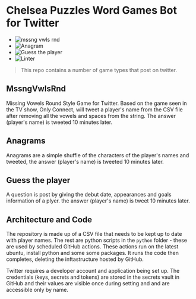 # Chelsea Puzzles Word Games Bot for Twitter

- ![mssng vwls rnd](https://github.com/TheChelsOrg/bot_chelsea_puzzles/workflows/mssng%20vwls%20rnd/badge.svg) 
- ![Anagram](https://github.com/TheChelsOrg/bot_chelsea_puzzles/workflows/Anagram/badge.svg) 
- ![Guess the player](https://github.com/TheChelsOrg/bot_chelsea_puzzles/workflows/Guess%20the%20player/badge.svg)
- ![Linter](https://github.com/TheChelsOrg/bot_chelsea_puzzles/workflows/Linter/badge.svg)

> This repo contains a number of game types that post on twitter.

## MssngVwlsRnd

Missing Vowels Round Style Game for Twitter. Based on the game seen in the TV show, Only Connect, will tweet a player's name from the CSV file after removing all the vowels and spaces from the string. The answer (player's name) is tweeted 10 minutes later.

## Anagrams

Anagrams are a simple shuffle of the characters of the player's names and tweeted, the answer (player's name) is tweeted 10 minutes later.

## Guess the player

A question is post by giving the debut date, appearances and goals information of a plyer. the answer (player's name) is tweet 10 minutes later.

## Architecture and Code

The repository is made up of a CSV file that needs to be kept up to date with player names. The rest are python scripts in the `python` folder - these are used by scheduled GitHub actions. These actions run on the latest ubuntu, install python and some some packages. It runs the code then completes, deleting the inftastructure hosted by GitHub.

Twitter requires a developer account and application being set up. The credentials (keys, secrets and tokens) are stored in the secrets vault in GitHub and their values are visible once during setting and and are accessible only by name.
